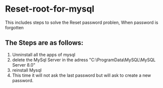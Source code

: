 # Reset-root-for-mysql
This includes steps to solve the Reset password problen, When password is forgotten
## The Steps are as follows:
1. Unninstall all the apps of mysql
2. delete the MySql Server in the adress "C:\ProgramData\MySQL\MySQL Server 8.0"
3. reinstall Mysql 
4. This time it will not ask the last password but will ask to create a new password.
